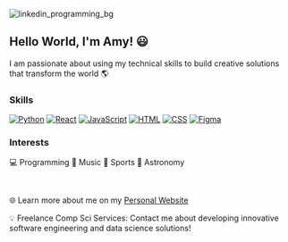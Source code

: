 ![linkedin_programming_bg](https://user-images.githubusercontent.com/30877494/216790756-67495f89-8b89-4315-95aa-728d6b37eb96.jpg)

## Hello World, I'm Amy! :smiley:
I am passionate about using my technical skills to build creative solutions that transform the world 🌎

### Skills
[![Python](https://img.shields.io/badge/-Python-black?style=flat&logo=python&logoWidth=20)](#)
[![React](https://img.shields.io/badge/-React-black?style=flat&logo=react&logoWidth=20)](#) 
[![JavaScript](https://img.shields.io/badge/-JavaScript-black?style=flat&logo=javascript&logoWidth=20)](#) 
[![HTML](https://img.shields.io/badge/-HTML-black?style=flat&logo=html5&logoWidth=20)](#) 
[![CSS](https://img.shields.io/badge/-CSS-black?style=flat&logo=css3&logoWidth=20)](#) 
[![Figma](https://img.shields.io/badge/-Figma-black?style=flat&logo=figma&logoWidth=20)](#) 

### Interests
:computer: Programming
:musical_note: Music
:football: Sports
:milky_way: Astronomy

<br>

:globe_with_meridians: Learn more about me on my [Personal Website](https://amyweitzman.github.io/me/)

:bulb: Freelance Comp Sci Services: Contact me about developing innovative software engineering and data science solutions!

